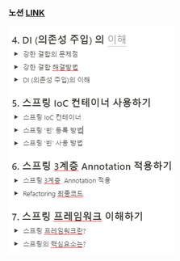 ### 노션 [LINK](https://foremost-tellurium-295.notion.site/DI-IOC-ANNOTATION-35908a12008249869fcefab95661e889)
![](../img/img1.png)
